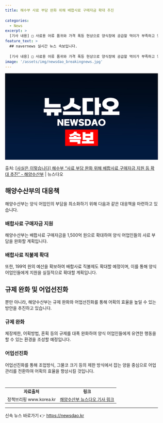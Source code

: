 ```yaml
---
title: 해수부 사료 부담 완화 위해 배합사료 구매자금 확대 추진

categories:
  - News
excerpt: >
  [기사 내용] □ 사료용 어류 품귀와 가격 폭등 현상으로 양식장에 공급할 먹이가 부족하고 양식 어업인의 사료…
feature_text: >
  ## navernews 실시간 뉴스 속보입니다.

  [기사 내용] □ 사료용 어류 품귀와 가격 폭등 현상으로 양식장에 공급할 먹이가 부족하고 양식 어업인의 사료…
image: '/assets/img/newsdao_breakingnews.jpg'
---
```


![뉴스다오 속보](/assets/img/newsdao_breakingnews.jpg)

<p>출처: <a href="https://newsdao.kr/3325" rel="dofollow">[사실은 이렇습니다] 해수부 “사료 부담 완화 위해 배합사료 구매자금 지원 등 확대 추진” - 해양수산부</a> | 뉴스다오</p>

<h2 data-ke-size="size26">해양수산부의 대응책</h2>
<p data-ke-size="size16">해양수산부는 양식 어업인의 부담을 최소화하기 위해 다음과 같은 대응책을 마련하고 있습니다.</p>

<h3>배합사료 구매자금 지원</h3>
<p data-ke-size="size16">해양수산부는 배합사료 구매자금을 1,500억 원으로 확대하여 양식 어업인들의 사료 부담을 완화할 계획입니다.</p>

<h3>배합사료 직불제 확대</h3>
<p data-ke-size="size16">또한, 199억 원의 예산을 확보하여 배합사료 직불제도 확대할 예정이며, 이를 통해 양식 어업인들에게 지원을 실질적으로 확대할 계획입니다.</p>

<h2 data-ke-size="size26">규제 완화 및 어업선진화</h2>
<p data-ke-size="size16">뿐만 아니라, 해양수산부는 규제 완화와 어업선진화를 통해 어획의 효율을 높일 수 있는 방안을 추진하고 있습니다.</p>

<h3>규제 완화</h3>
<p data-ke-size="size16">체장제한, 어획방법, 혼획 등의 규제를 대폭 완화하여 양식 어업인들에게 유연한 행동을 할 수 있는 환경을 조성할 예정입니다.</p>

<h3>어업선진화</h3>
<p data-ke-size="size16">어업선진화를 통해 조업방식, 그물코 크기 등의 제한 방식에서 잡는 양을 중심으로 어업관리를 전환하여 어획의 효율을 향상시킬 것입니다.</p>

<p data-ke-size="size16">&nbsp;</p>

<table>
	<tbody>
		<tr>
			<td style="text-align: center; height: 17px;"><b>자료출처</b></td>
			<td style="text-align: center; height: 17px;"><b>링크</b></td>
		</tr>
		<tr>
			<td style="text-align: center; height: 17px;">정책브리핑 www.korea.kr</td>
			<td style="text-align: center; height: 17px;"><a href="https://newsdao.kr/3325">해양수산부 뉴스다오 기사 링크</a></td>
		</tr>
	</tbody>
</table>
<hr> 

신속 뉴스 바로가기 👉 <a href="https://newsdao.kr" rel="dofollow">https://newsdao.kr</a>



